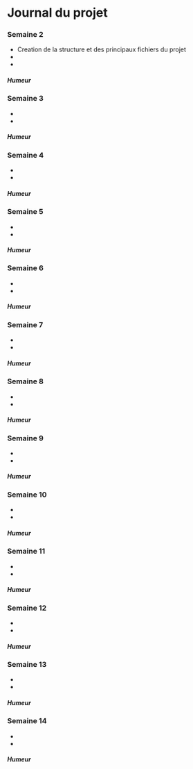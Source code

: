 # Journal du projet

### Semaine 2

 - Creation de la structure et des principaux fichiers du projet
 -
 -
##### Humeur


### Semaine 3
 -
 -
##### Humeur



### Semaine 4
 -
 -
##### Humeur



### Semaine 5
 -
 -
##### Humeur



### Semaine 6
 -
 -
##### Humeur



### Semaine 7
 -
 -
##### Humeur



### Semaine 8
 -
 -
##### Humeur



### Semaine 9
 -
 -
##### Humeur



### Semaine 10
 -
 -
##### Humeur



### Semaine 11
 -
 -
##### Humeur



### Semaine 12
 -
 -
##### Humeur



### Semaine 13
 -
 -
##### Humeur



### Semaine 14
 -
 -
##### Humeur


